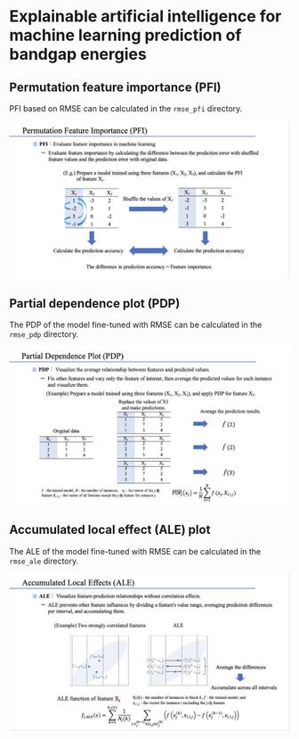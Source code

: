 # Explainable artificial intelligence for machine learning prediction of bandgap energies

## Permutation feature importance (PFI)

PFI based on RMSE can be calculated in the `rmse_pfi` directory.

<img src="img/PFI.png" alt="PFI">

## Partial dependence plot (PDP)

The PDP of the model fine-tuned with RMSE can be calculated in the `rmse_pdp` directory.

<img src="img/PDP.png" alt="PDP">

## Accumulated local effect (ALE) plot

The ALE of the model fine-tuned with RMSE can be calculated in the `rmse_ale` directory.

<img src="img/ALE.png" alt="ALE">
